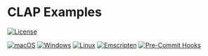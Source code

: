 # CLAP Examples

[![License](https://img.shields.io/badge/License-Boost_1.0-lightblue.svg)](https://www.boost.org/LICENSE_1_0.txt)

[![macOS](https://github.com/tobanteAudio/clap-examples/actions/workflows/macos.yml/badge.svg)](https://github.com/tobanteAudio/clap-examples/actions/workflows/macos.yml)
[![Windows](https://github.com/tobanteAudio/clap-examples/actions/workflows/windows.yml/badge.svg)](https://github.com/tobanteAudio/clap-examples/actions/workflows/windows.yml)
[![Linux](https://github.com/tobanteAudio/clap-examples/actions/workflows/linux.yml/badge.svg)](https://github.com/tobanteAudio/clap-examples/actions/workflows/linux.yml)
[![Emscripten](https://github.com/tobanteAudio/clap-examples/actions/workflows/emscripten.yml/badge.svg)](https://github.com/tobanteAudio/clap-examples/actions/workflows/emscripten.yml)
[![Pre-Commit Hooks](https://github.com/tobanteAudio/clap-examples/actions/workflows/pre-commit.yml/badge.svg)](https://github.com/tobanteAudio/clap-examples/actions/workflows/pre-commit.yml)

